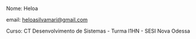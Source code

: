 Nome: Heloa 

email: heloasilvamari@gmail.com

Curso: CT Desenvolvimento de Sistemas - Turma I1HN - SESI Nova Odessa 
